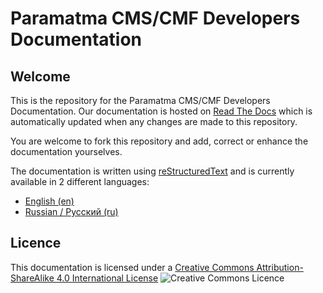 # Paramatma CMS/CMF Developers Documentation


## Welcome

This is the repository for the Paramatma CMS/CMF Developers Documentation.
Our documentation is hosted on [Read The Docs](https://readthedocs.org) which
is automatically updated when any changes are made to this repository.

You are welcome to fork this repository and add, correct or enhance the
documentation yourselves.

The documentation is written using [reStructuredText](http://www.sphinx-doc.org/en/1.4.9/rest.html) and is currently available in 2 different languages:

* [English (en)](https://docs.paramatma.io/en/latest/index.html)
* [Russian / Русский (ru)](https://docs.paramatma.io/ru/latest/index.html)

## Licence

This documentation is licensed under a
[Creative Commons Attribution-ShareAlike 4.0 International License](http://creativecommons.org/licenses/by-sa/4.0/)
![Creative Commons Licence](https://i.creativecommons.org/l/by-sa/4.0/80x15.png)
